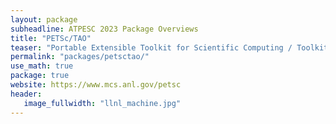 ```yaml
---
layout: package
subheadline: ATPESC 2023 Package Overviews
title: "PETSc/TAO"
teaser: "Portable Extensible Toolkit for Scientific Computing / Toolkit for Advanced Optimization"
permalink: "packages/petsctao/"
use_math: true
package: true
website: https://www.mcs.anl.gov/petsc
header:
   image_fullwidth: "llnl_machine.jpg"
---
```

